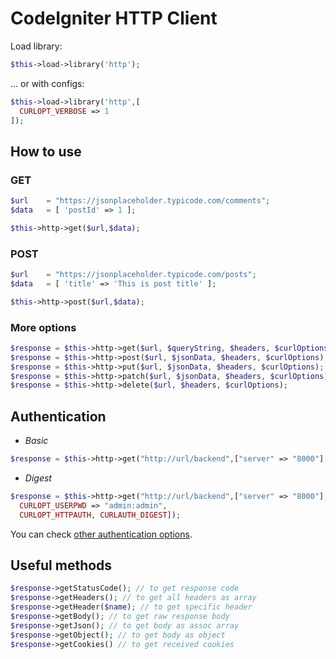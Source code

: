 # CodeIgniter HTTP Client

Load library:
```php
$this->load->library('http');
```
... or with configs:
```php
$this->load->library('http',[
  CURLOPT_VERBOSE => 1
]);
```

## How to use
### GET
```php
$url    = "https://jsonplaceholder.typicode.com/comments";
$data   = [ 'postId' => 1 ];

$this->http->get($url,$data);
```
### POST
```php
$url    = "https://jsonplaceholder.typicode.com/posts";
$data   = [ 'title' => 'This is post title' ];

$this->http->post($url,$data);
```

### More options
```php
$response = $this->http->get($url, $queryString, $headers, $curlOptions);
$response = $this->http->post($url, $jsonData, $headers, $curlOptions);
$response = $this->http->put($url, $jsonData, $headers, $curlOptions);
$response = $this->http->patch($url, $jsonData, $headers, $curlOptions);
$response = $this->http->delete($url, $headers, $curlOptions);
```

## Authentication
* _Basic_
```php
$response = $this->http->get("http://url/backend",["server" => "8000"],[],[CURLOPT_USERPWD => "admin:admin"]);
```
* _Digest_
```php
$response = $this->http->get("http://url/backend",["server" => "8000"],[],[
  CURLOPT_USERPWD => "admin:admin",
  CURLOPT_HTTPAUTH, CURLAUTH_DIGEST]);
```

You can check [other authentication options](https://curl.se/libcurl/c/CURLOPT_HTTPAUTH.html).

## Useful methods
```php
$response->getStatusCode(); // to get response code
$response->getHeaders(); // to get all headers as array
$response->getHeader($name); // to get specific header
$response->getBody(); // to get raw response body
$response->getJson(); // to get body as assoc array
$response->getObject(); // to get body as object
$response->getCookies() // to get received cookies
```